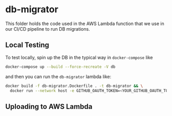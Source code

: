 # db-migrator

This folder holds the code used in the AWS Lambda function that we use
in our CI/CD pipeline to run DB migrations.

## Local Testing

To test locally, spin up the DB in the typical way in `docker-compose` like
```sh
docker-compose up --build --force-recreate -V db
```
and then you can run the `db-migrator` lambda like:
```sh
docker build -f db-migrator.Dockerfile . -t db-migrator && \
  docker run --network host -e GITHUB_OAUTH_TOKEN=<YOUR_GITHUB_OAUTH_TOKEN_WITH_REPO_ACCESS> db-migrator
```

## Uploading to AWS Lambda
